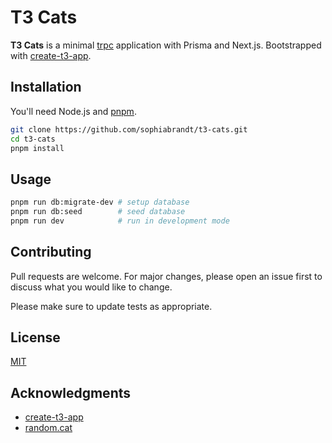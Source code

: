 # T3 Cats

**T3 Cats** is a minimal [trpc](https://trpc.io) application with Prisma and Next.js. Bootstrapped with [create-t3-app](https://create.t3.gg).

## Installation

You'll need Node.js and [pnpm](https://pnpm.io).

```bash
git clone https://github.com/sophiabrandt/t3-cats.git
cd t3-cats
pnpm install
```

## Usage

```bash
pnpm run db:migrate-dev # setup database
pnpm run db:seed        # seed database
pnpm run dev            # run in development mode
```

## Contributing

Pull requests are welcome. For major changes, please open an issue first to discuss what you would like to change.

Please make sure to update tests as appropriate.

## License

[MIT](./LICENSE)

## Acknowledgments

- [create-t3-app](https://github.com/t3-oss/create-t3-app)
- [random.cat](https://aws.random.cat)
